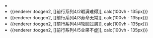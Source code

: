 -
- {{renderer :tocgen2, [[前行系列4/2暇满难得]], calc(100vh - 135px)}}
- {{renderer :tocgen2, [[前行系列4/3寿命无常]], calc(100vh - 135px)}}
- {{renderer :tocgen2, [[前行系列4/4轮回过患]], calc(100vh - 135px)}}
- {{renderer :tocgen2, [[前行系列4/5业果不虚]], calc(100vh - 135px)}}